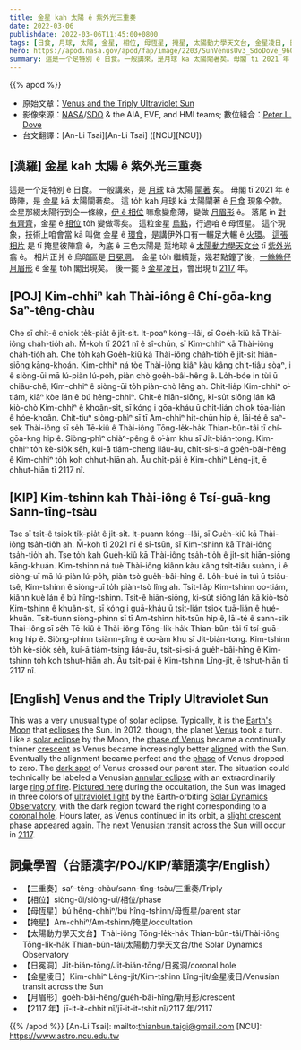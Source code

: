 ```yaml
---
title: 金星 kah 太陽 ê 紫外光三重奏
date: 2022-03-06
publishdate: 2022-03-06T11:45:00+0800
tags: [日食, 月球, 太陽, 金星, 相位, 母恆星, 掩星, 太陽動力學天文台, 金星凌日, 日冕洞, 相位]
hero: https://apod.nasa.gov/apod/fap/image/2203/SunVenusUv3_SdoDove_960_annotated.jpg
summary: 這是一个足特別 ê 日食。一般講來，是月球 kā 太陽閘著矣。毋閣 tī 2021 年 ê 時陣，是金星 kā 太陽閘著矣。
---
```


{{% apod %}}

- 原始文章：[Venus and the Triply Ultraviolet Sun](https://apod.nasa.gov/apod/ap220306.html)
- 影像來源：[NASA](https://www.nasa.gov/)/[SDO](https://sdo.gsfc.nasa.gov/) & the AIA, EVE, and HMI teams; 數位組合：[Peter L. Dove](http://www.flickr.com/photos/pldove/)
- 台文翻譯：[An-Li Tsai][An-Li Tsai] ([NCU][NCU])

## [漢羅] 金星 kah 太陽 ê 紫外光三重奏
這是一个足特別 ê 日食。
一般講來，是 [月球][Earth's Moon] kā 太陽 [閘著][eclipses] 矣。
毋閣 tī 2021 年 ê 時陣，是 [金星][Venus] kā 太陽閘著矣。
這 to̍h kah 月球 kā 太陽閘著 ê [日食][solar eclipse] 現象仝款。
金星那綴太陽行到仝一條線，[伊 ê 相位][phase of Venus] 嘛愈變愈薄，變做 [月眉形][crescent t] ê。
落尾 in [對有齊齊][aligned]，金星 ê [相位][phase] to̍h 變做零矣。
這粒金星 [烏點][dark spot]，行過咱 ê 母恆星。
這个現象，技術上咱會當 kā 叫做 金星 ê [環食][annular eclipse]，是講伊外口有一輾足大輾 ê [火環][ring of fire]。
[這張相片][Pictured here] 是 tī 掩星彼陣翕 ê，內底 ê 三色太陽是 踅地球 ê [太陽動力學天文台][Solar Dynamics Observatory] tī [紫外光][ultraviolet light] 翕 ê。
相片正爿 ê 烏暗區是 [日冕洞][coronal hole]。
金星 to̍h 繼續踅，幾若點鐘了後，[一絲絲仔月眉形][slight crescent phase] ê 金星 to̍h 閣出現矣。
後一擺 ê [金星凌日][Venusian transit across the Sun]，會出現 tī [2117][2117] 年。

## [POJ] Kim-chhiⁿ kah Thài-iông ê Chí-gōa-kng Saⁿ-têng-chàu
Che sī chi̍t-ê chiok te̍k-pia̍t ê ji̍t-si̍t.
It-poaⁿ kóng--lâi, sī Goe̍h-kiû kā Thài-iông cha̍h-tio̍h ah.
M̄-koh tī 2021 nî ê sî-chūn, sī Kim-chhiⁿ kā Thài-iông cha̍h-tio̍h ah.
Che to̍h kah Goe̍h-kiû kā Thài-iông cha̍h-tio̍h ê ji̍t-si̍t hiān-siōng kāng-khoán.
Kim-chhiⁿ ná tòe Thài-iông kiâⁿ kàu kâng chi̍t-tiâu sòaⁿ, i ê siòng-ūi mā lú-piàn lú-po̍h, piàn chò goe̍h-bâi-hêng ê.
Lo̍h-bóe in tùi ū chiâu-chê, Kim-chhiⁿ ê siòng-ūi to̍h piàn-chò lêng ah.
Chit-lia̍p Kim-chhiⁿ o͘-tiám, kiâⁿ kòe lán ê bú hêng-chhiⁿ.
Chit-ê hiān-siōng, ki-su̍t siōng lán kā kiò-chò Kim-chhiⁿ ê khoân-si̍t, sī kóng i gōa-kháu ū chi̍t-lián chiok tōa-lián ê hóe-khoân.
Chit-tiuⁿ siòng-phìⁿ sī tī Am-chhiⁿ hit-chūn hip ê, lāi-té ê saⁿ-sek Thài-iông sī se̍h Tē-kiû ê Thài-iông Tōng-le̍k-ha̍k Thian-bûn-tâi tī chí-gōa-kng hip ê.
Siòng-phìⁿ chiàⁿ-pêng ê o͘-àm khu sī Ji̍t-bián-tong.
Kim-chhiⁿ to̍h kè-sio̍k se̍h, kúi-ā tiám-cheng liáu-āu, chi̍t-si-si-á goe̍h-bâi-hêng ê Kim-chhiⁿ to̍h koh chhut-hiān ah.
Āu chi̍t-pái ê Kim-chhiⁿ Lêng-ji̍t, ē chhut-hiān tī 2117 nî.


## [KIP] Kim-tshinn kah Thài-iông ê Tsí-guā-kng Sann-tîng-tsàu
Tse sī tsi̍t-ê tsiok ti̍k-pia̍t ê ji̍t-si̍t.
It-puann kóng--lâi, sī Gue̍h-kiû kā Thài-iông tsa̍h-tio̍h ah.
M̄-koh tī 2021 nî ê sî-tsūn, sī Kim-tshinn kā Thài-iông tsa̍h-tio̍h ah.
Tse to̍h kah Gue̍h-kiû kā Thài-iông tsa̍h-tio̍h ê ji̍t-si̍t hiān-siōng kāng-khuán.
Kim-tshinn ná tuè Thài-iông kiânn kàu kâng tsi̍t-tiâu suànn, i ê siòng-uī mā lú-piàn lú-po̍h, piàn tsò gue̍h-bâi-hîng ê.
Lo̍h-bué in tuì ū tsiâu-tsê, Kim-tshinn ê siòng-uī to̍h piàn-tsò lîng ah.
Tsit-lia̍p Kim-tshinn oo-tiám, kiânn kuè lán ê bú hîng-tshinn.
Tsit-ê hiān-siōng, ki-su̍t siōng lán kā kiò-tsò Kim-tshinn ê khuân-si̍t, sī kóng i guā-kháu ū tsi̍t-lián tsiok tuā-lián ê hué-khuân.
Tsit-tiunn siòng-phìnn sī tī Am-tshinn hit-tsūn hip ê, lāi-té ê sann-sik Thài-iông sī se̍h Tē-kiû ê Thài-iông Tōng-li̍k-ha̍k Thian-bûn-tâi tī tsí-guā-kng hip ê.
Siòng-phìnn tsiànn-pîng ê oo-àm khu sī Ji̍t-bián-tong.
Kim-tshinn to̍h kè-sio̍k se̍h, kuí-ā tiám-tsing liáu-āu, tsi̍t-si-si-á gue̍h-bâi-hîng ê Kim-tshinn to̍h koh tshut-hiān ah.
Āu tsi̍t-pái ê Kim-tshinn Lîng-ji̍t, ē tshut-hiān tī 2117 nî.

## [English] Venus and the Triply Ultraviolet Sun

This was a very unusual type of solar eclipse.
Typically, it is the [Earth's Moon][Earth's Moon] that [eclipses][eclipses] the Sun.
In 2012, though, the planet [Venus][Venus] took a turn.
Like a [solar eclipse][solar eclipse] by the Moon, the [phase of Venus][phase of Venus] became a continually thinner [crescent][crescent e] as Venus became increasingly better [aligned][aligned] with the Sun.
Eventually the alignment became perfect and the [phase][phase] of Venus dropped to zero.
The [dark spot][dark spot] of Venus crossed our parent star.
The situation could technically be labeled a Venusian [annular eclipse][annular eclipse] with an extraordinarily large [ring of fire][ring of fire].
[Pictured here][Pictured here] during the occultation, the Sun was imaged in three colors of [ultraviolet light][ultraviolet light] by the Earth-orbiting [Solar Dynamics Observatory][Solar Dynamics Observatory], with the dark region toward the right corresponding to a [coronal hole][coronal hole].
Hours later, as Venus continued in its orbit, a [slight crescent phase][slight crescent phase] appeared again.
The next [Venusian transit across the Sun][Venusian transit across the Sun] will occur in [2117][2117].

## 詞彙學習（台語漢字/POJ/KIP/華語漢字/English）
- 【三重奏】saⁿ-têng-chàu/sann-tîng-tsàu/三重奏/Triply
- 【相位】siòng-ūi/siòng-uī/相位/phase
- 【母恆星】bú hêng-chhiⁿ/bú hîng-tshinn/母恆星/parent star
- 【掩星】Am-chhiⁿ/Am-tshinn/掩星/occultation
- 【太陽動力學天文台】Thài-iông Tōng-le̍k-ha̍k Thian-bûn-tâi/Thài-iông Tōng-li̍k-ha̍k Thian-bûn-tâi/太陽動力學天文台/the Solar Dynamics Observatory
- 【日冕洞】Ji̍t-bián-tōng/Ji̍t-bián-tōng/日冕洞/coronal hole
- 【金星凌日】Kim-chhiⁿ Lêng-ji̍t/Kim-tshinn Lîng-ji̍t/金星凌日/Venusian transit across the Sun
- 【月眉形】goe̍h-bâi-hêng/gue̍h-bâi-hîng/新月形/crescent
- 【2117 年】jī-it-it-chhit nî/jī-it-it-tshit nî/2117 年/2117

{{% /apod %}}
[An-Li Tsai]: mailto:thianbun.taigi@gmail.com
[NCU]: https://www.astro.ncu.edu.tw


[Earth's Moon]:http://en.wikipedia.org/wiki/Moon
[eclipses]:http://xjubier.free.fr/en/site_pages/SolarEclipsesGoogleMaps.html
[Venus]:https://solarsystem.nasa.gov/planets/venus/in-depth/
[solar eclipse]:https://apod.nasa.gov/apod/ap121117.html
[phase of Venus]:http://astrosun2.astro.cornell.edu/academics/courses/astro201/venus_phase.htm
[crescent e]:https://apod.nasa.gov/apod/ap210725.html
[crescent t]:https://apod.tw/daily/20210725/
[aligned]:https://www.lifewithcats.tv/wp-content/uploads/2015/02/yhkjnmkjhgfdge.jpg
[phase]:https://apod.nasa.gov/apod/ap030810.html
[dark spot]:https://apod.nasa.gov/apod/ap120611.html
[annular eclipse]:https://www.nasa.gov/audience/forstudents/5-8/features/nasa-knows/what-is-an-eclipse-58
[ring of fire]:https://apod.nasa.gov/apod/ap200615.html
[Pictured here]:http://www.flickr.com/photos/pldove/7344307970/in/photostream/
[ultraviolet light]:https://science.nasa.gov/ems/10_ultravioletwaves
[Solar Dynamics Observatory]:https://sdo.gsfc.nasa.gov/
[coronal hole]:https://apod.nasa.gov/apod/ap100828.html
[slight crescent phase]:https://apod.nasa.gov/apod/ap130814.html
[Venusian transit across the Sun]:https://en.wikipedia.org/wiki/Transit_of_Venus#Past_and_future_transits
[2117]:https://en.wikipedia.org/wiki/22nd_century#Transits_and_occultations

